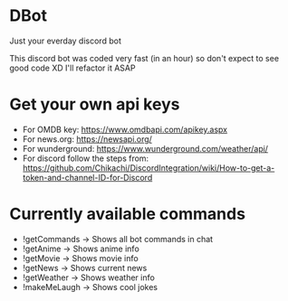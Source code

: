 # DBot
Just your everday discord bot

This discord bot was coded very fast (in an hour) so don't expect to see good code XD
I'll refactor it ASAP

# Get your own api keys             
* For OMDB key: https://www.omdbapi.com/apikey.aspx                               
* For news.org: https://newsapi.org/                                
* For wunderground: https://www.wunderground.com/weather/api/                                                        
* For discord follow the steps from: https://github.com/Chikachi/DiscordIntegration/wiki/How-to-get-a-token-and-channel-ID-for-Discord                   

# Currently available commands
* !getCommands -> Shows all bot commands in chat                               
* !getAnime <Anime Name> -> Shows anime info                          
* !getMovie <Movie Name> -> Shows movie info                      
* !getNews <News source> -> Shows current news                         
* !getWeather <Place> -> Shows weather info                      
* !makeMeLaugh -> Shows cool jokes                                            